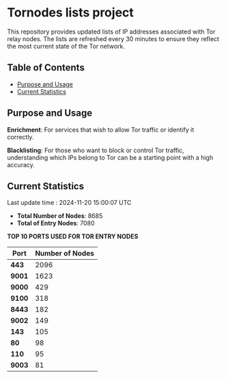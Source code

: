 # Tornodes lists project

This repository provides updated lists of IP addresses associated with Tor relay nodes. The lists are refreshed every 30 minutes to ensure they reflect the most current state of the Tor network.

## Table of Contents

- [Purpose and Usage](#purpose-and-usage)
- [Current Statistics](#current-statistics)


## Purpose and Usage

**Enrichment**: For services that wish to allow Tor traffic or identify it correctly.

**Blacklisting**: For those who want to block or control Tor traffic, understanding which IPs belong to Tor can be a starting point with a high accuracy.

## Current Statistics

Last update time : 2024-11-20 15:00:07 UTC

- **Total Number of Nodes**: 8685
- **Total of Entry Nodes**: 7080

**TOP 10 PORTS USED FOR TOR ENTRY NODES**

| **Port** | **Number of Nodes** |
|------|-----------------|
| **443**   | 2096  |
| **9001**   | 1623  |
| **9000**   | 429  |
| **9100**   | 318  |
| **8443**   | 182  |
| **9002**   | 149  |
| **143**   | 105  |
| **80**   | 98  |
| **110**   | 95  |
| **9003**   | 81  |

